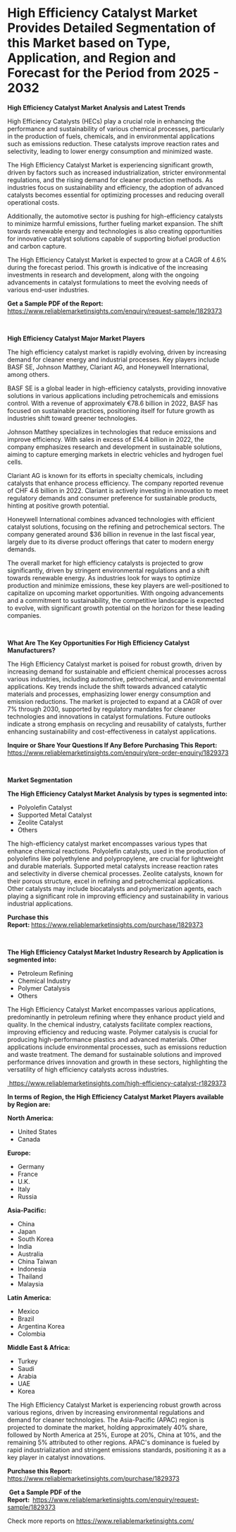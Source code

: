 <p><h1>High Efficiency Catalyst Market Provides Detailed Segmentation of this Market based on Type, Application, and Region and Forecast for the Period from 2025 - 2032</h1></p><p><strong>High Efficiency Catalyst Market Analysis and Latest Trends</strong></p>
<p><p>High Efficiency Catalysts (HECs) play a crucial role in enhancing the performance and sustainability of various chemical processes, particularly in the production of fuels, chemicals, and in environmental applications such as emissions reduction. These catalysts improve reaction rates and selectivity, leading to lower energy consumption and minimized waste.</p><p>The High Efficiency Catalyst Market is experiencing significant growth, driven by factors such as increased industrialization, stricter environmental regulations, and the rising demand for cleaner production methods. As industries focus on sustainability and efficiency, the adoption of advanced catalysts becomes essential for optimizing processes and reducing overall operational costs.</p><p>Additionally, the automotive sector is pushing for high-efficiency catalysts to minimize harmful emissions, further fueling market expansion. The shift towards renewable energy and technologies is also creating opportunities for innovative catalyst solutions capable of supporting biofuel production and carbon capture.</p><p>The High Efficiency Catalyst Market is expected to grow at a CAGR of 4.6% during the forecast period. This growth is indicative of the increasing investments in research and development, along with the ongoing advancements in catalyst formulations to meet the evolving needs of various end-user industries.</p></p>
<p><strong>Get a Sample PDF of the Report:&nbsp;</strong> <a href="https://www.reliablemarketinsights.com/enquiry/request-sample/1829373?utm_campaign=1894&utm_medium=2&utm_source=Github&utm_content=ia&utm_term=03022025&utm_id=high-efficiency-catalyst">https://www.reliablemarketinsights.com/enquiry/request-sample/1829373</a></p>
<p>&nbsp;</p>
<p><strong>High Efficiency Catalyst Major Market Players</strong></p>
<p><p>The high efficiency catalyst market is rapidly evolving, driven by increasing demand for cleaner energy and industrial processes. Key players include BASF SE, Johnson Matthey, Clariant AG, and Honeywell International, among others.</p><p>BASF SE is a global leader in high-efficiency catalysts, providing innovative solutions in various applications including petrochemicals and emissions control. With a revenue of approximately €78.6 billion in 2022, BASF has focused on sustainable practices, positioning itself for future growth as industries shift toward greener technologies.</p><p>Johnson Matthey specializes in technologies that reduce emissions and improve efficiency. With sales in excess of £14.4 billion in 2022, the company emphasizes research and development in sustainable solutions, aiming to capture emerging markets in electric vehicles and hydrogen fuel cells.</p><p>Clariant AG is known for its efforts in specialty chemicals, including catalysts that enhance process efficiency. The company reported revenue of CHF 4.6 billion in 2022. Clariant is actively investing in innovation to meet regulatory demands and consumer preference for sustainable products, hinting at positive growth potential.</p><p>Honeywell International combines advanced technologies with efficient catalyst solutions, focusing on the refining and petrochemical sectors. The company generated around $36 billion in revenue in the last fiscal year, largely due to its diverse product offerings that cater to modern energy demands.</p><p>The overall market for high efficiency catalysts is projected to grow significantly, driven by stringent environmental regulations and a shift towards renewable energy. As industries look for ways to optimize production and minimize emissions, these key players are well-positioned to capitalize on upcoming market opportunities. With ongoing advancements and a commitment to sustainability, the competitive landscape is expected to evolve, with significant growth potential on the horizon for these leading companies.</p></p>
<p>&nbsp;</p>
<p><strong>What Are The Key Opportunities For High Efficiency Catalyst Manufacturers?</strong></p>
<p><p>The High Efficiency Catalyst market is poised for robust growth, driven by increasing demand for sustainable and efficient chemical processes across various industries, including automotive, petrochemical, and environmental applications. Key trends include the shift towards advanced catalytic materials and processes, emphasizing lower energy consumption and emission reductions. The market is projected to expand at a CAGR of over 7% through 2030, supported by regulatory mandates for cleaner technologies and innovations in catalyst formulations. Future outlooks indicate a strong emphasis on recycling and reusability of catalysts, further enhancing sustainability and cost-effectiveness in catalyst applications.</p></p>
<p><strong>Inquire or Share Your Questions If Any Before Purchasing This Report:</strong> <a href="https://www.reliablemarketinsights.com/enquiry/pre-order-enquiry/1829373?utm_campaign=1894&utm_medium=2&utm_source=Github&utm_content=ia&utm_term=03022025&utm_id=high-efficiency-catalyst">https://www.reliablemarketinsights.com/enquiry/pre-order-enquiry/1829373</a></p>
<p>&nbsp;</p>
<p><strong>Market Segmentation</strong></p>
<p><strong>The High Efficiency Catalyst Market Analysis by types is segmented into:</strong></p>
<p><ul><li>Polyolefin Catalyst</li><li>Supported Metal Catalyst</li><li>Zeolite Catalyst</li><li>Others</li></ul></p>
<p><p>The high-efficiency catalyst market encompasses various types that enhance chemical reactions. Polyolefin catalysts, used in the production of polyolefins like polyethylene and polypropylene, are crucial for lightweight and durable materials. Supported metal catalysts increase reaction rates and selectivity in diverse chemical processes. Zeolite catalysts, known for their porous structure, excel in refining and petrochemical applications. Other catalysts may include biocatalysts and polymerization agents, each playing a significant role in improving efficiency and sustainability in various industrial applications.</p></p>
<p><strong>Purchase this Report:&nbsp;</strong><a href="https://www.reliablemarketinsights.com/purchase/1829373?utm_campaign=1894&utm_medium=2&utm_source=Github&utm_content=ia&utm_term=03022025&utm_id=high-efficiency-catalyst">https://www.reliablemarketinsights.com/purchase/1829373</a></p>
<p>&nbsp;</p>
<p><strong>The High Efficiency Catalyst Market Industry Research by Application is segmented into:</strong></p>
<p><ul><li>Petroleum Refining</li><li>Chemical Industry</li><li>Polymer Catalysis</li><li>Others</li></ul></p>
<p><p>The High Efficiency Catalyst Market encompasses various applications, predominantly in petroleum refining where they enhance product yield and quality. In the chemical industry, catalysts facilitate complex reactions, improving efficiency and reducing waste. Polymer catalysis is crucial for producing high-performance plastics and advanced materials. Other applications include environmental processes, such as emissions reduction and waste treatment. The demand for sustainable solutions and improved performance drives innovation and growth in these sectors, highlighting the versatility of high efficiency catalysts across industries.</p></p>
<p><a href="https://www.reliablemarketinsights.com/high-efficiency-catalyst-r1829373?utm_campaign=1894&utm_medium=2&utm_source=Github&utm_content=ia&utm_term=03022025&utm_id=high-efficiency-catalyst">&nbsp;https://www.reliablemarketinsights.com/high-efficiency-catalyst-r1829373</a></p>
<p><strong>In terms of Region, the High Efficiency Catalyst Market Players available by Region are:</strong></p>
<p>
    <p> <strong> North America: </strong>
        <ul>
            <li>United States</li>
            <li>Canada</li>
        </ul>
        </p> 
    <p> <strong> Europe: </strong>
        <ul>
            <li>Germany</li>
            <li>France</li>
            <li>U.K.</li>
            <li>Italy</li>
            <li>Russia</li>
        </ul>
        </p> 
    <p> <strong> Asia-Pacific: </strong>
        <ul>
            <li>China</li>
            <li>Japan</li>
            <li>South Korea</li>
            <li>India</li>
            <li>Australia</li>
            <li>China Taiwan</li>
            <li>Indonesia</li>
            <li>Thailand</li>
            <li>Malaysia</li>
        </ul>
        </p> 
    <p> <strong> Latin America: </strong>
        <ul>
            <li>Mexico</li>
            <li>Brazil</li>
            <li>Argentina Korea</li>
            <li>Colombia</li>
        </ul>
        </p> 
    <p> <strong> Middle East & Africa: </strong>
        <ul>
            <li>Turkey</li>
            <li>Saudi</li>
            <li>Arabia</li>
            <li>UAE</li>
            <li>Korea</li>
        </ul>
    </p>
    </p>
<p><p>The High Efficiency Catalyst Market is experiencing robust growth across various regions, driven by increasing environmental regulations and demand for cleaner technologies. The Asia-Pacific (APAC) region is projected to dominate the market, holding approximately 40% share, followed by North America at 25%, Europe at 20%, China at 10%, and the remaining 5% attributed to other regions. APAC's dominance is fueled by rapid industrialization and stringent emissions standards, positioning it as a key player in catalyst innovations.</p></p>
<p><strong>Purchase this Report: </strong><a href="https://www.reliablemarketinsights.com/purchase/1829373?utm_campaign=1894&utm_medium=2&utm_source=Github&utm_content=ia&utm_term=03022025&utm_id=high-efficiency-catalyst">https://www.reliablemarketinsights.com/purchase/1829373</a></p>
<p>&nbsp;<strong>Get a Sample PDF of the Report:&nbsp;&nbsp;</strong><a href="https://www.reliablemarketinsights.com/enquiry/request-sample/1829373?utm_campaign=1894&utm_medium=2&utm_source=Github&utm_content=ia&utm_term=03022025&utm_id=high-efficiency-catalyst">https://www.reliablemarketinsights.com/enquiry/request-sample/1829373</a></p>
<p><strong></strong></p>
<p>Check more reports on <a href="https://www.reliablemarketinsights.com/?utm_campaign=1894&utm_medium=2&utm_source=Github&utm_content=ia&utm_term=03022025&utm_id=high-efficiency-catalyst">https://www.reliablemarketinsights.com/</a></p>